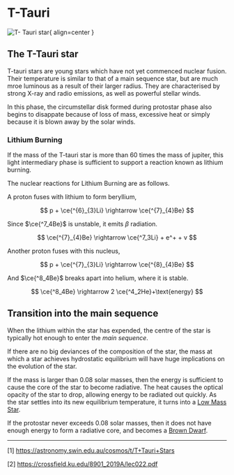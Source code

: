<!--Contributors: Markus-->

# T-Tauri

![T- Tauri star](../../assets/beginning/ttauri.png){ align=center }

## The T-Tauri star

T-tauri stars are young stars which have not yet commenced nuclear fusion. Their temperature is similar to that of a main sequence star, but are much mroe luminous as a result of their larger radius. They are characterised by strong X-ray and radio emissions, as well as powerful stellar winds. 

In this phase, the circumstellar disk formed during protostar phase also begins to disappate because of loss of mass, excessive heat or simply because it is blown away by the solar winds. 


### Lithium Burning
If the mass of the T-tauri star is more than 60 times the mass of jupiter, this light intermediary phase is sufficient to support a reaction known as lithium burning.

The nuclear reactions for Lithium Burning are as follows. 

A proton fuses with lithium to form beryllium,

$$
p + \ce{^{6}_{3}Li} \rightarrow \ce{^{7}_{4}Be}
$$

Since $\ce{^7_4Be}$ is unstable, it emits $\beta$ radiation.

$$
\ce{^{7}_{4}Be} \rightarrow \ce{^7_3Li} + e^+ + v
$$

Another proton fuses with this nucleus,

$$
p + \ce{^{7}_{3}Li} \rightarrow \ce{^{8}_{4}Be} 
$$

And $\ce{^8_4Be}$ breaks apart into helium, where it is stable.

$$
\ce{^8_4Be} \rightarrow 2 \ce{^4_2He}+\text{energy}
$$


## Transition into the main sequence

When the lithium within the star has expended, the centre of the star is typically hot enough to enter the _main sequence_.

If there are no big deviances of the composition of the star, the mass at which a star achieves hydrostatic equilibrium will have huge implications on the evolution of the star. 

If the mass is larger than 0.08 solar masses, then the energy is sufficient to cause the core of the star to become radiative. The heat causes the optical opacity of the star to drop, allowing energy to be radiated out quickly. As the star settles into its new equilibrium temperature, it turns into a [Low Mass Star](../stars/low_mass_star.md).

If the protostar never exceeds 0.08 solar masses, then it does not have enough energy to form a radiative core, and becomes a [Brown Dwarf](../dwarves/brown_dwarf.md).


<hr/>

[1] https://astronomy.swin.edu.au/cosmos/t/T+Tauri+Stars

[2] https://crossfield.ku.edu/8901_2019A/lec022.pdf